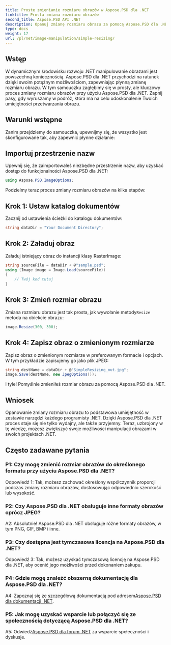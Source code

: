 ```yaml
---
title: Proste zmienianie rozmiaru obrazów w Aspose.PSD dla .NET
linktitle: Prosta zmiana rozmiaru obrazów
second_title: Aspose.PSD API .NET
description: Opanuj zmianę rozmiaru obrazu za pomocą Aspose.PSD dla .NET. Wydajny, płynny i mocny. Bez wysiłku podnieś poziom swoich projektów .NET.
type: docs
weight: 17
url: /pl/net/image-manipulation/simple-resizing/
---
```

## Wstęp

W dynamicznym środowisku rozwoju .NET manipulowanie obrazami jest powszechną koniecznością. Aspose.PSD dla .NET przychodzi na ratunek dzięki swoim potężnym możliwościom, zapewniając płynną zmianę rozmiaru obrazu. W tym samouczku zagłębimy się w prosty, ale kluczowy proces zmiany rozmiaru obrazów przy użyciu Aspose.PSD dla .NET. Zapnij pasy, gdy wyruszamy w podróż, która ma na celu udoskonalenie Twoich umiejętności przetwarzania obrazu.

## Warunki wstępne

Zanim przejdziemy do samouczka, upewnijmy się, że wszystko jest skonfigurowane tak, aby zapewnić płynne działanie:

## Importuj przestrzenie nazw

Upewnij się, że zaimportowałeś niezbędne przestrzenie nazw, aby uzyskać dostęp do funkcjonalności Aspose.PSD dla .NET:

```csharp
using Aspose.PSD.ImageOptions;
```

Podzielmy teraz proces zmiany rozmiaru obrazów na kilka etapów:

## Krok 1: Ustaw katalog dokumentów

Zacznij od ustawienia ścieżki do katalogu dokumentów:

```csharp
string dataDir = "Your Document Directory";
```

## Krok 2: Załaduj obraz

Załaduj istniejący obraz do instancji klasy RasterImage:

```csharp
string sourceFile = dataDir + @"sample.psd";
using (Image image = Image.Load(sourceFile))
{
    // Twój kod tutaj
}
```

## Krok 3: Zmień rozmiar obrazu

 Zmiana rozmiaru obrazu jest tak prosta, jak wywołanie metody`Resize` metoda na obiekcie obrazu:

```csharp
image.Resize(300, 300);
```

## Krok 4: Zapisz obraz o zmienionym rozmiarze

Zapisz obraz o zmienionym rozmiarze w preferowanym formacie i opcjach. W tym przykładzie zapisujemy go jako plik JPEG:

```csharp
string destName = dataDir + @"SimpleResizing_out.jpg";
image.Save(destName, new JpegOptions());
```

I tyle! Pomyślnie zmieniłeś rozmiar obrazu za pomocą Aspose.PSD dla .NET.

## Wniosek

Opanowanie zmiany rozmiaru obrazu to podstawowa umiejętność w zestawie narzędzi każdego programisty .NET. Dzięki Aspose.PSD dla .NET proces staje się nie tylko wydajny, ale także przyjemny. Teraz, uzbrojony w tę wiedzę, możesz zwiększyć swoje możliwości manipulacji obrazami w swoich projektach .NET.

## Często zadawane pytania

### P1: Czy mogę zmienić rozmiar obrazów do określonego formatu przy użyciu Aspose.PSD dla .NET?

Odpowiedź 1: Tak, możesz zachować określony współczynnik proporcji podczas zmiany rozmiaru obrazów, dostosowując odpowiednio szerokość lub wysokość.

### P2: Czy Aspose.PSD dla .NET obsługuje inne formaty obrazów oprócz JPEG?

A2: Absolutnie! Aspose.PSD dla .NET obsługuje różne formaty obrazów, w tym PNG, GIF, BMP i inne.

### P3: Czy dostępna jest tymczasowa licencja na Aspose.PSD dla .NET?

Odpowiedź 3: Tak, możesz uzyskać tymczasową licencję na Aspose.PSD dla .NET, aby ocenić jego możliwości przed dokonaniem zakupu.

### P4: Gdzie mogę znaleźć obszerną dokumentację dla Aspose.PSD dla .NET?

 A4: Zapoznaj się ze szczegółową dokumentacją pod adresem[Aspose.PSD dla dokumentacji .NET](https://reference.aspose.com/psd/net/).

### P5: Jak mogę uzyskać wsparcie lub połączyć się ze społecznością dotyczącą Aspose.PSD dla .NET?

 A5: Odwiedź[Aspose.PSD dla forum .NET](https://forum.aspose.com/c/psd/34) za wsparcie społeczności i dyskusje.